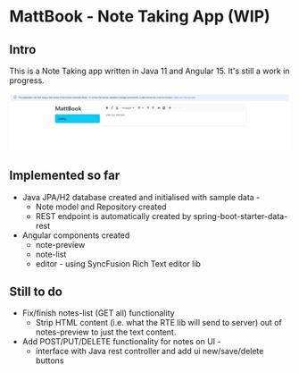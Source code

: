 # MattBook - Note Taking App (WIP)

## Intro
This is a Note Taking app written in Java 11 and Angular 15. It's still a work in progress.

![](./docs/mattbook-wip.png)

## Implemented so far
 * Java JPA/H2 database created and initialised with sample data -
   *  Note model and Repository created
   *  REST endpoint is automatically created by spring-boot-starter-data-rest
 * Angular components created
   * note-preview
   * note-list
   * editor - using SyncFusion Rich Text editor lib


## Still to do
 * Fix/finish notes-list (GET all) functionality
   * Strip HTML content (i.e. what the RTE lib will send to server) out of notes-preview to just the text content.
 * Add POST/PUT/DELETE functionality for notes on UI - 
   * interface with Java rest controller and add ui new/save/delete buttons